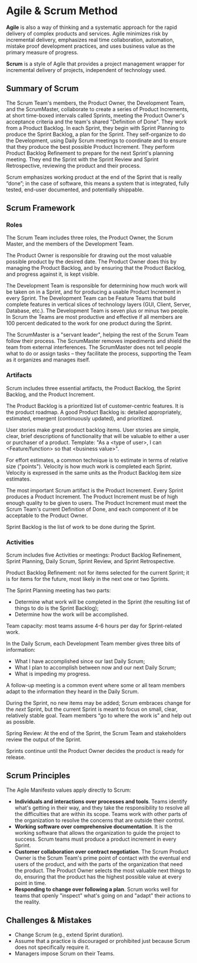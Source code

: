 # Agile & Scrum Method

**Agile** is also a way of thinking and a systematic approach for the rapid delivery of complex products and services. Agile minimizes risk by incremental delivery, emphasizes real time collaboration, automation, mistake proof development practices, and uses business value as the primary measure of progress.

**Scrum** is a style of Agile that provides a project management wrapper for incremental delivery of projects, independent of technology used.

## Summary of Scrum

The Scrum Team's members, the Product Owner, the Development Team, and the ScrumMaster, collaborate to create a series of Product Increments, at short time-boxed intervals called Sprints, meeting the Product Owner's acceptance criteria and the team's shared "Definition of Done". They work from a Product Backlog. In each Sprint, they begin with Sprint Planning to produce the Sprint Backlog, a plan for the Sprint. They self-organize to do the Development, using Daily Scrum meetings to coordinate and to ensure that they produce the best possible Product Increment. They perform Product Backlog Refinement to prepare for the next Sprint's planning meeting. They end the Sprint with the Sprint Review and Sprint Retrospective, reviewing the product and their process.

Scrum emphasizes working product at the end of the Sprint that is really “done”; in the case of software, this means a system that is integrated, fully tested, end-user documented, and potentially shippable.

## Scrum Framework

### Roles

The Scrum Team includes three roles, the Product Owner, the Scrum Master, and the members of the Development Team.

The Product Owner is responsible for drawing out the most valuable possible product by the desired date. The Product Owner does this by managing the Product Backlog, and by ensuring that the Product Backlog, and progress against it, is kept visible.

The Development Team is responsible for determining how much work will be taken on in a Sprint, and for producing a usable Product Increment in every Sprint. The Development Team can be Feature Teams that build complete features in vertical slices of technology layers (GUI, Client, Server, Database, etc.). The Development Team is seven plus or minus two people. In Scrum the Teams are most productive and effective if all members are 100 percent dedicated to the work for one product during the Sprint.

The ScrumMaster is a "servant leader", helping the rest of the Scrum Team follow their process. The ScrumMaster removes impediments and shield the team from external interferences. The ScrumMaster does not tell people what to do or assign tasks – they facilitate the process, supporting the Team as it organizes and manages itself.

### Artifacts

Scrum includes three essential artifacts, the Product Backlog, the Sprint Backlog, and the Product Increment.

The Product Backlog is a prioritized list of customer-centric features. It is the product roadmap. A good Product Backlog is: detailed appropriately, estimated, emergent (continuously updated), and prioritized.

User stories make great product backlog items. User stories are simple, clear, brief descriptions of functionality that will be valuable to either a user or purchaser of a product. Template: "As a \<type of user\>, I can \<Feature/function\> so that \<business value\>".

For effort estimates, a common technique is to estimate in terms of relative size ("points"). Velocity is how much work is completed each Sprint. Velocity is expressed in the same units as the Product Backlog item size estimates.

The most important Scrum artifact is the Product Increment. Every Sprint produces a Product Increment. The Product Increment must be of high enough quality to be given to users. The Product Increment must meet the Scrum Team's current Definition of Done, and each component of it be acceptable to the Product Owner.

Sprint Backlog is the list of work to be done during the Sprint.

### Activities

Scrum includes five Activities or meetings: Product Backlog Refinement, Sprint Planning, Daily Scrum, Sprint Review, and Sprint Retrospective.

Product Backlog Refinement: not for items selected for the current Sprint; it is for items for the future, most likely in the next one or two Sprints.

The Sprint Planning meeting has two parts:

- Determine what work will be completed in the Sprint (the resulting list of things to do is the Sprint Backlog);
- Determine how the work will be accomplished.

Team capacity: most teams assume 4-6 hours per day for Sprint-related work.

In the Daily Scrum, each Development Team member gives three bits of information:

- What I have accomplished since our last Daily Scrum;
- What I plan to accomplish between now and our next Daily Scrum; 
- What is impeding my progress.

A follow-up meeting is a common event where some or all team members adapt to the information they heard in the Daily Scrum.

During the Sprint, no new items may be added; Scrum embraces change for the *next* Sprint, but the current Sprint is meant to focus on small, clear, relatively stable goal. Team members “go to where the work is” and help out as possible.

Spring Review: At the end of the Sprint, the Scrum Team and stakeholders review the output of the Sprint.

Sprints continue until the Product Owner decides the product is ready for release.

## Scrum Principles

The Agile Manifesto values apply directly to Scrum:

- **Individuals and interactions over processes and tools**. Teams identify what's getting in their way, and they take the responsibility to resolve all the difficulties that are within its scope. Teams work with other parts of the organization to resolve the concerns that are outside their control.
- **Working software over comprehensive documentation**. It is the working software that allows the organization to guide the project to success. Scrum teams must produce a product increment in every Sprint.
- **Customer collaboration over contract negotiation**. The Scrum Product Owner is the Scrum Team's prime point of contact with the eventual end users of the product, and with the parts of the organization that need the product. The Product Owner selects the most valuable next things to do, ensuring that the product has the highest possible value at every point in time.
- **Responding to change over following a plan**. Scrum works well for teams that openly "inspect" what's going on and "adapt" their actions to the reality.

## Challenges & Mistakes

- Change Scrum (e.g., extend Sprint duration).
- Assume that a practice is discouraged or prohibited just because Scrum does not specifically require it.
- Managers impose Scrum on their Teams.